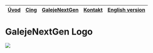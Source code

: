 | [Úvod](README-sk.md) | [Cing](README-cing-sj.md)  |[GalejeNextGen](README-GNG.md) |[Kontakt](README-kontakt.md)|[English version](README.md)|
|---|---|---|---|---|

# GalejeNextGen Logo
<img src="Fotografie%20(Photos)/Log%C3%A1%20(Logos)/Robot.png">
